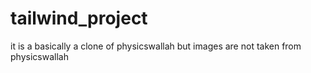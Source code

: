 # tailwind_project
it is a basically a clone of physicswallah but images are not taken from physicswallah
